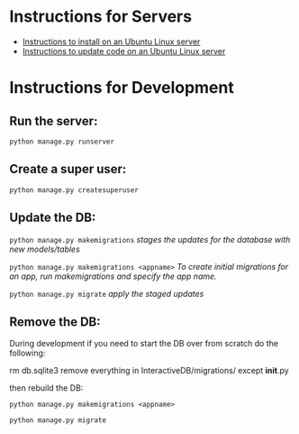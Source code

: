 # Instructions for Servers

 - [Instructions to install on an Ubuntu Linux server](server_install.md)
 - [Instructions to update code on an Ubuntu Linux server](server_update.md)

# Instructions for Development

## Run the server:

`python manage.py runserver`

## Create a super user:

`python manage.py createsuperuser`

## Update the DB:

`python manage.py makemigrations` *stages the updates for the database with new models/tables*

`python manage.py makemigrations <appname>` *To create initial migrations for an app, run makemigrations and specify the app name.*

`python manage.py migrate` *apply the staged updates*


## Remove the DB:

During development if you need to start the DB over from scratch do the following:

rm db.sqlite3
remove everything in  InteractiveDB/migrations/ except __init__.py

then rebuild the DB:

`python manage.py makemigrations <appname>`

`python manage.py migrate`
